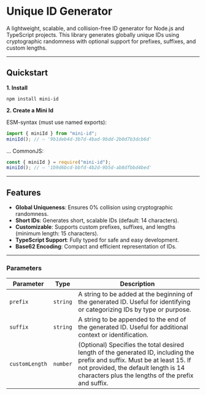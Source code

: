 # Unique ID Generator

A lightweight, scalable, and collision-free ID generator for Node.js and TypeScript projects. This library generates globally unique IDs using cryptographic randomness with optional support for prefixes, suffixes, and custom lengths.

---

## Quickstart

**1. Install**

```shell
npm install mini-id
```

**2. Create a Mini Id**

ESM-syntax (must use named exports):

```javascript
import { miniId } from "mini-id";
miniId(); // ⇨ '9b1deb4d-3b7d-4bad-9bdd-2b0d7b3dcb6d'
```

... CommonJS:

```javascript
const { miniId } = require("mini-id");
miniId(); // ⇨ '1b9d6bcd-bbfd-4b2d-9b5d-ab8dfbbd4bed'
```

---

## Features

-   **Global Uniqueness**: Ensures 0% collision using cryptographic randomness.
-   **Short IDs**: Generates short, scalable IDs (default: 14 characters).
-   **Customizable**: Supports custom prefixes, suffixes, and lengths (minimum length: 15 characters).
-   **TypeScript Support**: Fully typed for safe and easy development.
-   **Base62 Encoding**: Compact and efficient representation of IDs.

---

### Parameters

| Parameter      | Type     | Description                                                                                                                                                                                                              |
| -------------- | -------- | ------------------------------------------------------------------------------------------------------------------------------------------------------------------------------------------------------------------------ |
| `prefix`       | `string` | A string to be added at the beginning of the generated ID. Useful for identifying or categorizing IDs by type or purpose.                                                                                                |
| `suffix`       | `string` | A string to be appended to the end of the generated ID. Useful for additional context or identification.                                                                                                                 |
| `customLength` | `number` | (Optional) Specifies the total desired length of the generated ID, including the prefix and suffix. Must be at least 15. If not provided, the default length is 14 characters plus the lengths of the prefix and suffix. |
